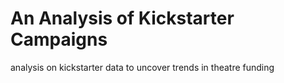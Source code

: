 # An Analysis of Kickstarter Campaigns
analysis on kickstarter data to uncover trends in theatre funding

